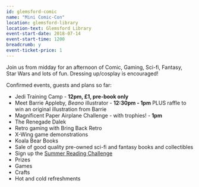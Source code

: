 ```yaml
---
id: glemsford-comic
name: "Mini Comic-Con"
location: glemsford-library
location-text: Glemsford Library
event-start-date: 2018-07-14
event-start-time: 1200
breadcrumb: y
event-ticket-price: 1
---
```


Join us from midday for an afternoon of Comic, Gaming, Sci-fi, Fantasy, Star Wars and lots of fun. Dressing up/cosplay is encouraged!

Confirmed events, guests and plans so far:

* Jedi Training Camp - **12pm, £1, pre-book only**
* Meet Barrie Appleby, <cite>Beano</cite> illustrator - **12:30pm - 1pm** PLUS raffle to win an original illustration from Barrie
* Magnificent Paper Airplane Challenge - with trophies! - **1pm**
* The Renegade Dalek
* Retro gaming with Bring Back Retro
* X-Wing game demonstrations
* Koala Bear Books
* Sale of good quality pre-owned sci-fi and fantasy books and collectibles
* Sign up the [Summer Reading Challenge](/src/)
* Prizes
* Games
* Crafts
* Hot and cold refreshments

